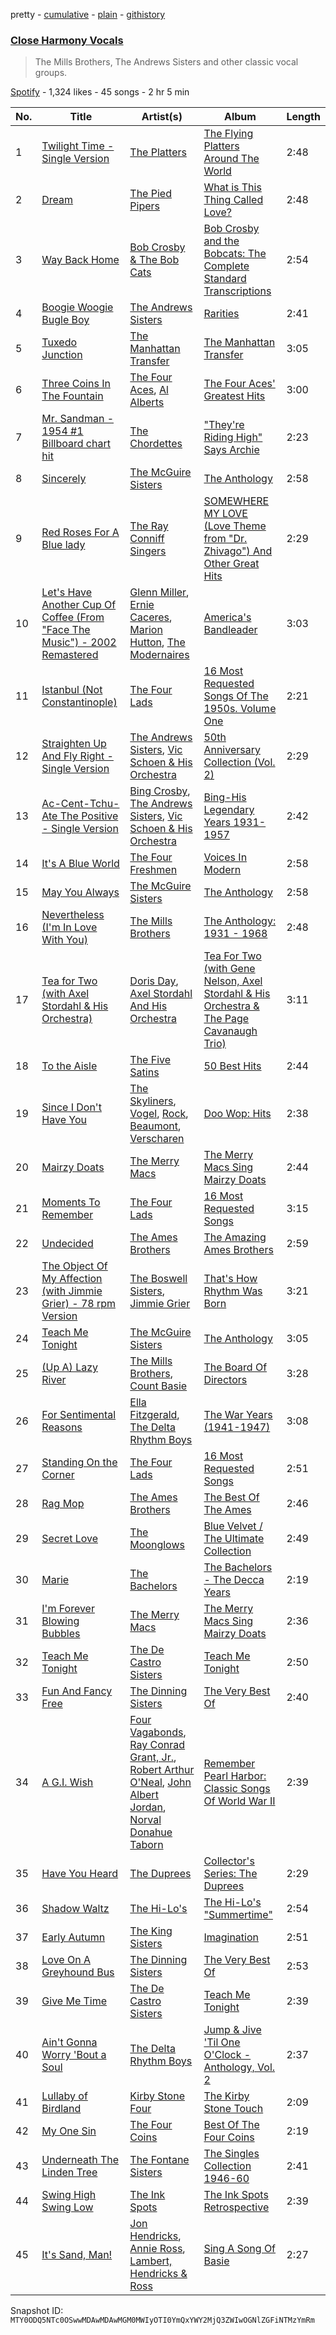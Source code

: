 pretty - [cumulative](/playlists/cumulative/37i9dQZF1DWX4xqbJOskQD.md) - [plain](/playlists/plain/37i9dQZF1DWX4xqbJOskQD) - [githistory](https://github.githistory.xyz/mackorone/spotify-playlist-archive/blob/main/playlists/plain/37i9dQZF1DWX4xqbJOskQD)

### [Close Harmony Vocals](https://open.spotify.com/playlist/37i9dQZF1DWX4xqbJOskQD)

> The Mills Brothers, The Andrews Sisters and other classic vocal groups.

[Spotify](https://open.spotify.com/user/spotify) - 1,324 likes - 45 songs - 2 hr 5 min

| No. | Title | Artist(s) | Album | Length |
|---|---|---|---|---|
| 1 | [Twilight Time \- Single Version](https://open.spotify.com/track/3MpGQae6zAFd7Z1FdLV9fV) | [The Platters](https://open.spotify.com/artist/6KWcxMWVNVIYbdOQyJtsSy) | [The Flying Platters Around The World](https://open.spotify.com/album/0UvGTptcqQEJ2u5yACvlUH) | 2:48 |
| 2 | [Dream](https://open.spotify.com/track/0AtVA7axXKVFnjQsN4xBIy) | [The Pied Pipers](https://open.spotify.com/artist/5o8E07TcYqIefZpDejymAd) | [What is This Thing Called Love?](https://open.spotify.com/album/0tn2qcrEjAcoBvWhZVZvjN) | 2:48 |
| 3 | [Way Back Home](https://open.spotify.com/track/2Mqggm27ZkH3EyscmCDnIg) | [Bob Crosby & The Bob Cats](https://open.spotify.com/artist/1EE8fj8itdenD88iAylcYh) | [Bob Crosby and the Bobcats: The Complete Standard Transcriptions](https://open.spotify.com/album/5Y8YZyknkRwJL5nJMjdU8o) | 2:54 |
| 4 | [Boogie Woogie Bugle Boy](https://open.spotify.com/track/3axPhcbhVDOA9MnhkUrFcE) | [The Andrews Sisters](https://open.spotify.com/artist/2NCGI6dLTxLdI9XHdv7QfM) | [Rarities](https://open.spotify.com/album/6KS6VWpM7TyBTqvTRUH0eX) | 2:41 |
| 5 | [Tuxedo Junction](https://open.spotify.com/track/3NMvVmKyjNGs91aSYje0RZ) | [The Manhattan Transfer](https://open.spotify.com/artist/2dogRElUKV20C2khRHqjRc) | [The Manhattan Transfer](https://open.spotify.com/album/2xpz9Rm7NSVyOGN5zBODNx) | 3:05 |
| 6 | [Three Coins In The Fountain](https://open.spotify.com/track/2vZNvA8PEvBdeWr4EkZjLG) | [The Four Aces](https://open.spotify.com/artist/542GsScaNnc2Ed8yokKLsy), [Al Alberts](https://open.spotify.com/artist/4WDWA8qWhjKvr40baPlxsq) | [The Four Aces' Greatest Hits](https://open.spotify.com/album/6GfLyMNLMpMayW8kqBDUaL) | 3:00 |
| 7 | [Mr\. Sandman \- 1954 \#1 Billboard chart hit](https://open.spotify.com/track/3zopUGxKy1Uz4cKtDGjZry) | [The Chordettes](https://open.spotify.com/artist/62GnBjssWSXBlKvQohT2Bk) | ["They're Riding High" Says Archie](https://open.spotify.com/album/2fBVKQwJG7e5NvOizP3jCm) | 2:23 |
| 8 | [Sincerely](https://open.spotify.com/track/50AhgOXYVm9ASB6PlKdKk0) | [The McGuire Sisters](https://open.spotify.com/artist/6oXkzBf6bMupenvf4tKtmN) | [The Anthology](https://open.spotify.com/album/61rb02N7fHGie0DMqkOWE6) | 2:58 |
| 9 | [Red Roses For A Blue lady](https://open.spotify.com/track/2DmaZOeu9YazJTYnG7Uadv) | [The Ray Conniff Singers](https://open.spotify.com/artist/6WtWmLPWn1imbcisSfmBvy) | [SOMEWHERE MY LOVE \(Love Theme from "Dr\. Zhivago"\) And Other Great Hits](https://open.spotify.com/album/69McWz1Og4ZOjEeupHfpw7) | 2:29 |
| 10 | [Let's Have Another Cup Of Coffee \(From "Face The Music"\) \- 2002 Remastered](https://open.spotify.com/track/5DMTreJFLW0tzLdqIC7OtZ) | [Glenn Miller](https://open.spotify.com/artist/2aAHdB5HweT3mFcRzm0swc), [Ernie Caceres](https://open.spotify.com/artist/5wazyKBgk8KDzdmHIhuhvc), [Marion Hutton](https://open.spotify.com/artist/3laQbbBvyhDMtrSHPyk4My), [The Modernaires](https://open.spotify.com/artist/3qKEtH1zoLm2ofNZivYevw) | [America's Bandleader](https://open.spotify.com/album/31DxnMa6Do5GPZzz1JoMKT) | 3:03 |
| 11 | [Istanbul \(Not Constantinople\)](https://open.spotify.com/track/1HKcy2OX5u86O9M1AOCNDE) | [The Four Lads](https://open.spotify.com/artist/3stlWzoChlEtbdZAz6CNC3) | [16 Most Requested Songs Of The 1950s\. Volume One](https://open.spotify.com/album/1EwKI0RoZXgf8ETKYP4WXB) | 2:21 |
| 12 | [Straighten Up And Fly Right \- Single Version](https://open.spotify.com/track/2FZZZ3L1wj9xTgQzMlQEed) | [The Andrews Sisters](https://open.spotify.com/artist/2NCGI6dLTxLdI9XHdv7QfM), [Vic Schoen & His Orchestra](https://open.spotify.com/artist/5wHn4S5C2d5fqXIPnJWe42) | [50th Anniversary Collection \(Vol\. 2\)](https://open.spotify.com/album/4ro3pENrSK5JrlsTr1RS7L) | 2:29 |
| 13 | [Ac\-Cent\-Tchu\-Ate The Positive \- Single Version](https://open.spotify.com/track/7kjhZR3dESBnn0GoHf3tVI) | [Bing Crosby](https://open.spotify.com/artist/6ZjFtWeHP9XN7FeKSUe80S), [The Andrews Sisters](https://open.spotify.com/artist/2NCGI6dLTxLdI9XHdv7QfM), [Vic Schoen & His Orchestra](https://open.spotify.com/artist/5wHn4S5C2d5fqXIPnJWe42) | [Bing\-His Legendary Years 1931\-1957](https://open.spotify.com/album/2KDC9MOVhSPFY3ANMB6aDw) | 2:42 |
| 14 | [It's A Blue World](https://open.spotify.com/track/2iXNeaqJ1Ef3YZ3iEak8tU) | [The Four Freshmen](https://open.spotify.com/artist/7eAF64ZiDwK2rDPSrr97D9) | [Voices In Modern](https://open.spotify.com/album/6kckztjIdIEv1gLYa9Wyn8) | 2:58 |
| 15 | [May You Always](https://open.spotify.com/track/3VNjiS6wrDpESHRMvmqTYM) | [The McGuire Sisters](https://open.spotify.com/artist/6oXkzBf6bMupenvf4tKtmN) | [The Anthology](https://open.spotify.com/album/61rb02N7fHGie0DMqkOWE6) | 2:58 |
| 16 | [Nevertheless \(I'm In Love With You\)](https://open.spotify.com/track/35ZobdJK28ivwmMgyubZak) | [The Mills Brothers](https://open.spotify.com/artist/5v8bwWRbu7AI3YFhzoM6Ha) | [The Anthology: 1931 \- 1968](https://open.spotify.com/album/1ARsPQG5T4Nx1fght0cGbo) | 2:48 |
| 17 | [Tea for Two \(with Axel Stordahl & His Orchestra\)](https://open.spotify.com/track/6EzCJwgHK5v8UJzmBSfFml) | [Doris Day](https://open.spotify.com/artist/3ESG6pj6a0LvUKklENalT6), [Axel Stordahl And His Orchestra](https://open.spotify.com/artist/2Ixy2lmIGGsrbinhHvnFJl) | [Tea For Two \(with Gene Nelson, Axel Stordahl & His Orchestra & The Page Cavanaugh Trio\)](https://open.spotify.com/album/4CUEOvIXCBO4r4OZFTPhCv) | 3:11 |
| 18 | [To the Aisle](https://open.spotify.com/track/08KiBWh7EreFKWKSv8SIrh) | [The Five Satins](https://open.spotify.com/artist/2YP02JRa1JLejrg3XTssJS) | [50 Best Hits](https://open.spotify.com/album/7eugEzpVGg4umQRaFD4ocg) | 2:44 |
| 19 | [Since I Don't Have You](https://open.spotify.com/track/5m1bCro6fYB2Vl6aRGCMpJ) | [The Skyliners](https://open.spotify.com/artist/4JeG1IusHcsL2owYnsJ7wk), [Vogel](https://open.spotify.com/artist/5ut4Nqc0hRian2yV4JVlgK), [Rock](https://open.spotify.com/artist/2KTDVOTp2crzV4KBe16SgW), [Beaumont](https://open.spotify.com/artist/3f1Bssm6hGHLgYWK8BUKHb), [Verscharen](https://open.spotify.com/artist/0CFChyoPc33nvms5fFylfV) | [Doo Wop: Hits](https://open.spotify.com/album/58JdpTiup8BkfmblgsMMr1) | 2:38 |
| 20 | [Mairzy Doats](https://open.spotify.com/track/3jMP8VYsS7mt9ZeqLlnr3m) | [The Merry Macs](https://open.spotify.com/artist/1GdTErb29TNkiEGWrNGAeH) | [The Merry Macs Sing Mairzy Doats](https://open.spotify.com/album/2mDsfD127OI1Lem0XolFXr) | 2:44 |
| 21 | [Moments To Remember](https://open.spotify.com/track/3M6vVP9wlbGC10xZ654SDb) | [The Four Lads](https://open.spotify.com/artist/3stlWzoChlEtbdZAz6CNC3) | [16 Most Requested Songs](https://open.spotify.com/album/0PHOqv81FzFx8PSVqEa0NE) | 3:15 |
| 22 | [Undecided](https://open.spotify.com/track/1bDzspMSL17XQokxAxAe22) | [The Ames Brothers](https://open.spotify.com/artist/4oXaAEofJFedGweFqy5qiv) | [The Amazing Ames Brothers](https://open.spotify.com/album/4Mb59LfU7RrMOZTh6qx8IP) | 2:59 |
| 23 | [The Object Of My Affection \(with Jimmie Grier\) \- 78 rpm Version](https://open.spotify.com/track/49Xc60AAQc6NIFAa1DikVo) | [The Boswell Sisters](https://open.spotify.com/artist/2mflSlnegn3rBmzsh08OcN), [Jimmie Grier](https://open.spotify.com/artist/0J5t0Dwzv8SbJMf1K6Vp02) | [That's How Rhythm Was Born](https://open.spotify.com/album/3yQZ3s8FaMVOxp9KNhD6cj) | 3:21 |
| 24 | [Teach Me Tonight](https://open.spotify.com/track/2ARoWEBWZGyGSoHY1Clo1g) | [The McGuire Sisters](https://open.spotify.com/artist/6oXkzBf6bMupenvf4tKtmN) | [The Anthology](https://open.spotify.com/album/61rb02N7fHGie0DMqkOWE6) | 3:05 |
| 25 | [\(Up A\) Lazy River](https://open.spotify.com/track/2tdciiLh3jZSzWBXaxo5oH) | [The Mills Brothers](https://open.spotify.com/artist/5v8bwWRbu7AI3YFhzoM6Ha), [Count Basie](https://open.spotify.com/artist/2jFZlvIea42ZvcCw4OeEdA) | [The Board Of Directors](https://open.spotify.com/album/7cgj7WQBm6SlACUXiJR3lH) | 3:28 |
| 26 | [For Sentimental Reasons](https://open.spotify.com/track/5t5S4nyn6OWZRpSo260sjo) | [Ella Fitzgerald](https://open.spotify.com/artist/5V0MlUE1Bft0mbLlND7FJz), [The Delta Rhythm Boys](https://open.spotify.com/artist/7jn7alb8SBq8VAukeFkPcF) | [The War Years \(1941\-1947\)](https://open.spotify.com/album/3xseO3iLY7v7dL7VP6jpsH) | 3:08 |
| 27 | [Standing On the Corner](https://open.spotify.com/track/4DDuqcRrjG1XBma3hvaFFq) | [The Four Lads](https://open.spotify.com/artist/3stlWzoChlEtbdZAz6CNC3) | [16 Most Requested Songs](https://open.spotify.com/album/0PHOqv81FzFx8PSVqEa0NE) | 2:51 |
| 28 | [Rag Mop](https://open.spotify.com/track/7z03paoXvhCzN22twdfPHR) | [The Ames Brothers](https://open.spotify.com/artist/4oXaAEofJFedGweFqy5qiv) | [The Best Of The Ames](https://open.spotify.com/album/2Yvca6unTMt1DYTgXToJn0) | 2:46 |
| 29 | [Secret Love](https://open.spotify.com/track/6IwT48KRXox8R29kUBuYrr) | [The Moonglows](https://open.spotify.com/artist/1sZwQg2rvSlGhkG218SouM) | [Blue Velvet / The Ultimate Collection](https://open.spotify.com/album/3qOZok4QE0NLDJEWNuasPS) | 2:49 |
| 30 | [Marie](https://open.spotify.com/track/6MGqxb12oR5TC6lIwQsANT) | [The Bachelors](https://open.spotify.com/artist/0qDtyCZRYrja9CoeHXV6FD) | [The Bachelors \- The Decca Years](https://open.spotify.com/album/6fPWamZmTK0d03dzR0S2ab) | 2:19 |
| 31 | [I'm Forever Blowing Bubbles](https://open.spotify.com/track/5UhPIWJk8x5YuzoXelnfQi) | [The Merry Macs](https://open.spotify.com/artist/1GdTErb29TNkiEGWrNGAeH) | [The Merry Macs Sing Mairzy Doats](https://open.spotify.com/album/2mDsfD127OI1Lem0XolFXr) | 2:36 |
| 32 | [Teach Me Tonight](https://open.spotify.com/track/0JqKK01MXbnDhBKKdcUCnX) | [The De Castro Sisters](https://open.spotify.com/artist/1OCPhFtvkZDLUJJkrJfD2G) | [Teach Me Tonight](https://open.spotify.com/album/3WbxZUc3ukR1BEz3SgOgbJ) | 2:50 |
| 33 | [Fun And Fancy Free](https://open.spotify.com/track/7AcHnYTB2t17ZWjkgBeQsJ) | [The Dinning Sisters](https://open.spotify.com/artist/7lGYu24LHAMZYqarrWHz8h) | [The Very Best Of](https://open.spotify.com/album/6t0ktrofZCI38hxO9c37Tz) | 2:40 |
| 34 | [A G.I\. Wish](https://open.spotify.com/track/2TVIvoDLrq3adZBeDyFbl9) | [Four Vagabonds](https://open.spotify.com/artist/0uKcBFmwZYbIFXlWmQelqu), [Ray Conrad Grant, Jr.](https://open.spotify.com/artist/2BIqrWYWykhVzz3BKsXCpF), [Robert Arthur O'Neal](https://open.spotify.com/artist/0ZuEQxfuQejHYRtkOx5W79), [John Albert Jordan](https://open.spotify.com/artist/4ZuHlKZejvovr4ugaPYxY1), [Norval Donahue Taborn](https://open.spotify.com/artist/5dj06Qp6X30mdhsOmaJryV) | [Remember Pearl Harbor: Classic Songs Of World War II](https://open.spotify.com/album/4esQCA7GCIC2NBUq8ndw87) | 2:39 |
| 35 | [Have You Heard](https://open.spotify.com/track/3pfT4EO3rL1p6jBBD9AuY0) | [The Duprees](https://open.spotify.com/artist/6nYTjfJFNic9m83TROYHUS) | [Collector's Series: The Duprees](https://open.spotify.com/album/06F6OzmBjqLqVAL5EKp2FL) | 2:29 |
| 36 | [Shadow Waltz](https://open.spotify.com/track/7iCXh6rgmA7oAgDE6PR36B) | [The Hi\-Lo's](https://open.spotify.com/artist/2kWLLhh4T2mAW9kYuVbd7k) | [The Hi\-Lo's "Summertime"](https://open.spotify.com/album/3QOukFMGivyjt86gRBdi9G) | 2:54 |
| 37 | [Early Autumn](https://open.spotify.com/track/5st46QqB3wCTdFPUso9lll) | [The King Sisters](https://open.spotify.com/artist/6Gsao94MioGNcDLFGFAlw7) | [Imagination](https://open.spotify.com/album/0N0IsbV6VEvnx6e6gmD9Qb) | 2:51 |
| 38 | [Love On A Greyhound Bus](https://open.spotify.com/track/4wam2im1dxbWFVU5TjxF8C) | [The Dinning Sisters](https://open.spotify.com/artist/7lGYu24LHAMZYqarrWHz8h) | [The Very Best Of](https://open.spotify.com/album/6t0ktrofZCI38hxO9c37Tz) | 2:53 |
| 39 | [Give Me Time](https://open.spotify.com/track/22McLEDE7FIJDSNUhYqnKz) | [The De Castro Sisters](https://open.spotify.com/artist/1OCPhFtvkZDLUJJkrJfD2G) | [Teach Me Tonight](https://open.spotify.com/album/3WbxZUc3ukR1BEz3SgOgbJ) | 2:39 |
| 40 | [Ain't Gonna Worry 'Bout a Soul](https://open.spotify.com/track/2Dm4H3EH6slgSUiOTJE3gg) | [The Delta Rhythm Boys](https://open.spotify.com/artist/7jn7alb8SBq8VAukeFkPcF) | [Jump & Jive 'Til One O'Clock \- Anthology, Vol\. 2](https://open.spotify.com/album/3csDnkhImGwBZBgDuYkZr9) | 2:37 |
| 41 | [Lullaby of Birdland](https://open.spotify.com/track/4ZQebNut4njSuTIJe7l3UH) | [Kirby Stone Four](https://open.spotify.com/artist/2lxCXV18FLswPAuCO0OeR9) | [The Kirby Stone Touch](https://open.spotify.com/album/2BeXXbbvUL4qzsm8A6W9pA) | 2:09 |
| 42 | [My One Sin](https://open.spotify.com/track/0gWKRxc5ncnS3wxXF1E9jV) | [The Four Coins](https://open.spotify.com/artist/1XQXkciRULT2PXhRUtmmuH) | [Best Of The Four Coins](https://open.spotify.com/album/5QpanrSfnut4MbnbG8ryH9) | 2:19 |
| 43 | [Underneath The Linden Tree](https://open.spotify.com/track/2rXUt201xsDplJW2BtBFXU) | [The Fontane Sisters](https://open.spotify.com/artist/1Ml4OuStDoympbREURAM15) | [The Singles Collection 1946\-60](https://open.spotify.com/album/75jzCtbYZGSEJgL7i9MhNN) | 2:41 |
| 44 | [Swing High Swing Low](https://open.spotify.com/track/6a0f0Kz6PXKinTaiF1N6sO) | [The Ink Spots](https://open.spotify.com/artist/5bOsFzuJ6QZMr86ezC4oXY) | [The Ink Spots Retrospective](https://open.spotify.com/album/3V3OopO2A0CoZURseTfrPs) | 2:39 |
| 45 | [It's Sand, Man!](https://open.spotify.com/track/1mhOW7fYuOTEv1oJxqgXJG) | [Jon Hendricks](https://open.spotify.com/artist/2Kn5swSfLmUU2WEJVlQvJY), [Annie Ross](https://open.spotify.com/artist/53rc6pkiasAEVxO1VPpVOy), [Lambert, Hendricks & Ross](https://open.spotify.com/artist/5XILwCCPqHHh1JRnMfzblg) | [Sing A Song Of Basie](https://open.spotify.com/album/2TmARLhB8VuTpm7y1nhrY7) | 2:27 |

Snapshot ID: `MTY0ODQ5NTc0OSwwMDAwMDAwMGM0MWIyOTI0YmQxYWY2MjQ3ZWIwOGNlZGFiNTMzYmRm`
